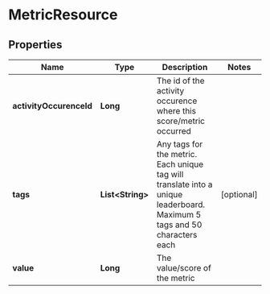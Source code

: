 
# MetricResource

## Properties
Name | Type | Description | Notes
------------ | ------------- | ------------- | -------------
**activityOccurenceId** | **Long** | The id of the activity occurence where this score/metric occurred | 
**tags** | **List&lt;String&gt;** | Any tags for the metric. Each unique tag will translate into a unique leaderboard. Maximum 5 tags and 50 characters each |  [optional]
**value** | **Long** | The value/score of the metric | 



